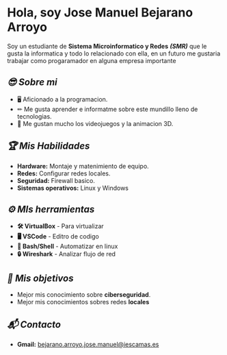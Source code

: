 # Hola, soy Jose Manuel Bejarano Arroyo 
  Soy un estudiante de **Sistema Microinformatico y Redes** ***(SMR)*** que le gusta la informatica y todo lo relacionado con ella, en un futuro me gustaria trabajar como progaramador en     alguna empresa importante

## ***😎 Sobre mi***
  - 🖥 Aficionado a la programacion.
  - ✏ Me gusta aprender e informatme sobre este mundillo lleno de tecnologias.
  - 👾 Me gustan mucho los videojuegos y la animacion 3D.
## ***🏆 Mis Habilidades***
  - **Hardware:** Montaje y matenimiento de equipo.
  - **Redes:** Configurar redes locales.
  - **Seguridad:** Firewall basico.
  - **Sistemas operativos:** Linux y Windows
## ***⚙ MIs herramientas***
  - **🛠️ VirtualBox** - Para virtualizar
  - **🖥️ VSCode** - Editro de codigo
  - **🐧 Bash/Shell** - Automatizar en linux
  - **🔒 Wireshark** - Analizar flujo de red
## ***🎯 Mis objetivos***
  - Mejor mis conocimiento sobre **ciberseguridad**.
  - Mejor mis conocimientos sobres redes **locales**
## ***📬 Contacto***
  - **Gmail:** bejarano.arroyo.jose.manuel@iescamas.es
